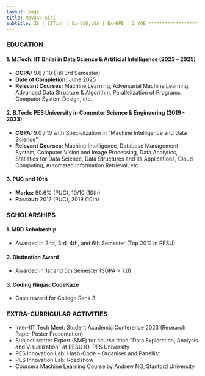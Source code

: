 ```yaml
---
layout: page
title: Moyank Giri
subtitle: ZS | IITian | Ex-OSU,USA | Ex-HPE | 2 YOE ********************************************* Adv DS Associate Consultant @ ZS, Alumni of IIT, 2YOE, Ex Scho @ OSU-US, Ex-HPE, MTech-DSAI, BTech-CSE & 4 publications incl A-rated conf, Skilled in ML, NLP, DS, GenAI & EdgeAI etc
---
```


### EDUCATION

#### 1. M.Tech: IIT Bhilai in Data Science & Artificial Intelligence (2023 – 2025)
- **CGPA:** 9.6 / 10 (Till 3rd Semester)
- **Date of Completion:** June 2025
- **Relevant Courses:** Machine Learning, Adversarial Machine Learning, Advanced Data Structure & Algorithm, Parallelization of Programs, Computer System Design, etc.

#### 2. B.Tech: PES University in Computer Science & Engineering (2019 - 2023)
- **CGPA:** 9.0 / 10 with Specialization in "Machine Intelligence and Data Science"
- **Relevant Courses:** Machine Intelligence, Database Management System, Computer Vision and Image Processing, Data Analytics, Statistics for Data Science, Data Structures and its Applications, Cloud Computing, Automated Information Retrieval, etc.

#### 3. PUC and 10th
- **Marks:** 90.6% (PUC), 10/10 (10th)
- **Passout:** 2017 (PUC), 2019 (10th)

### SCHOLARSHIPS

#### 1. MRD Scholarship
- Awarded in 2nd, 3rd, 4th, and 6th Semester (Top 20% in PESU)

#### 2. Distinction Award
- Awarded in 1st and 5th Semester (SGPA > 7.0)

#### 3. Coding Ninjas: CodeKaze
- Cash reward for College Rank 3

### EXTRA-CURRICULAR ACTIVITIES
- Inter-IIT Tech Meet: Student Academic Conference 2023 (Research Paper Poster Presentation)
- Subject Matter Expert (SME) for course titled "Data Exploration, Analysis and Visualization" at PESU IO, PES University
- PES Innovation Lab: Hash-Code – Organiser and Panellist
- PES Innovation Lab: Roadshow
- Coursera Machine Learning Course by Andrew NG, Stanford University
